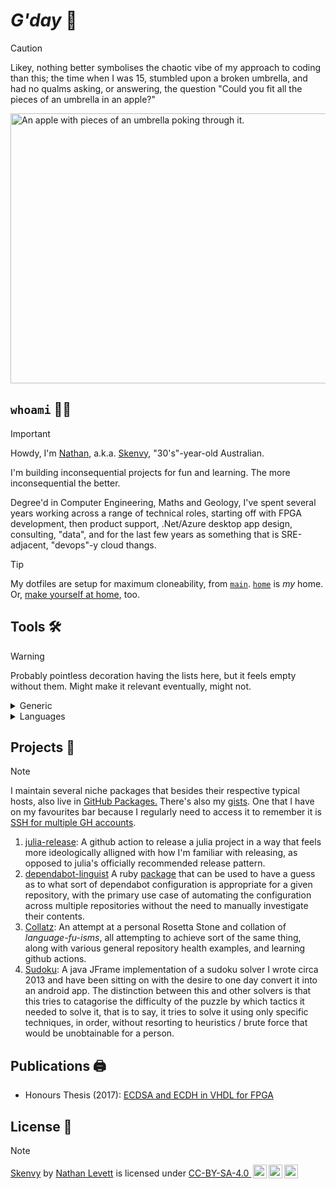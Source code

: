 # _G'day_ 🤠
<!-- Usually I header my projects with a link to the corresponding repo but this
is a special case; being the "Profile Repo" https://github.com/Skenvy/Skenvy, we
also don't need the typical "top header is repo name hyperlinked to itself"! -->

<!-- Host and src imgs without bloating this or using lfs, by committing images
to this's wiki. ```git clone git@github.com:Skenvy/Skenvy.wiki.git``` to get the
wiki, then add and commit, and the image file is now generally available at path
https://raw.githubusercontent.com/wiki/:owner/:repo/a/b/c.xyz e.g.
https://raw.githubusercontent.com/wiki/Skenvy/Skenvy/assets/imgs/*.* -->

> [!CAUTION]
> Likey, nothing better symbolises the chaotic vibe of my approach to coding than this; the time when I was 15, stumbled upon a broken umbrella, and had no qualms asking, or answering, the question "Could you fit all the pieces of an umbrella in an apple?"

<img alt="An apple with pieces of an umbrella poking through it." src="https://raw.githubusercontent.com/wiki/Skenvy/Skenvy/assets/imgs/umbrella_apple.jpg" width=830 height=432 style="display:block;margin-left:auto;margin-right:auto;"/>

## `whoami` 🤷‍♂️
> [!IMPORTANT]
> Howdy, I'm [Nathan](https://www.linkedin.com/in/nathan-levett/), a.k.a. [Skenvy](https://www.reddit.com/user/Skenvy/submitted/), "30's"-year-old Australian.
>
> I'm building inconsequential projects for fun and learning. The more inconsequential the better.
>
> Degree'd in Computer Engineering, Maths and Geology, I've spent several years working across a range of technical roles, starting off with FPGA development, then product support, .Net/Azure desktop app design, consulting, "data", and for the last few years as something that is SRE-adjacent, "devops"-y cloud thangs.

> [!TIP]
> My dotfiles are setup for maximum cloneability, from [`main`](https://github.com/Skenvy/dotfiles/tree/main). [`home`](https://github.com/Skenvy/dotfiles/tree/home) is _my_ home. Or, [make yourself at home](https://github.com/Skenvy/dotfiles/tree/base), too.

<!-- ## Ethos 🚎 -->

## Tools 🛠️

> [!WARNING]
> Probably pointless decoration having the lists here, but it feels empty without them. Might make it relevant eventually, might not.

<details>
<summary>Generic</summary>

### IDE
* vsc
* vim
### Cloud
* AWS (via CFN/CDK/TF)
* GCP (via TF)
### CICD
* GitHub Actions
* BuildKite
### Containerisation
* Docker
* Docker-Compose
* K8s
* Helm
* K9s
### Db
* PostgreSQL
* BigQuery
* RedShift
* dabbled in Cassandra
### VC
* Git
* Mercurial
### Methodologies
* Agile
* Kanban
* Scrum

</details>

<details>
<summary>Languages</summary>

### Primary
* Python
* Bash
* Java
* Yaml (lol)
* Make (lol).
### Secondary
* C#
* Go
* Ruby
* PowerShell
* Julia
* R
* VHDL
### Currently learning
* Rust
* Kotlin+Android
* Erlang/Gleam
### _Always learning_
* JS
* TS
* Node

</details>

## Projects 📂

> [!NOTE]
> I maintain several niche packages that besides their respective typical hosts, also live in [GitHub Packages.](https://github.com/Skenvy?tab=packages)
> There's also my [gists](https://gist.github.com/Skenvy). One that I have on my favourites bar because I regularly need to access it to remember it is [SSH for multiple GH accounts](https://gist.github.com/Skenvy/8e16d4f044707e63c670f5b487da02c0).

1. [julia-release](https://github.com/Skenvy/julia-release): A github action to release a julia project in a way that feels more ideologically alligned with how I'm familiar with releasing, as opposed to julia's officially recommended release pattern.
1. [dependabot-linguist](https://github.com/Skenvy/dependabot-linguist) A ruby [package](https://rubygems.org/gems/dependabot-linguist) that can be used to have a guess as to what sort of dependabot configuration is appropriate for a given repository, with the primary use case of automating the configuration across multiple repositories without the need to manually investigate their contents.
1. [Collatz](https://github.com/Skenvy/Collatz): An attempt at a personal Rosetta Stone and collation of _language-fu-isms_, all attempting to achieve sort of the same thing, along with various general repository health examples, and learning github actions.
1. [Sudoku](https://github.com/Skenvy/Sudoku): A java JFrame implementation of a sudoku solver I wrote circa 2013 and have been sitting on with the desire to one day convert it into an android app. The distinction between this and other solvers is that this tries to catagorise the difficulty of the puzzle by which tactics it needed to solve it, that is to say, it tries to solve it using only specific techniques, in order, without resorting to heuristics / brute force that would be unobtainable for a person.

## Publications 🖨️
* Honours Thesis (2017): [ECDSA and ECDH in VHDL for FPGA](http://hdl.handle.net/1959.14/1262355)

## License 📄
> [!NOTE]
> <p xmlns:cc="http://creativecommons.org/ns#" xmlns:dct="http://purl.org/dc/terms/"><a property="dct:title" rel="cc:attributionURL" href="https://github.com/Skenvy/Skenvy">Skenvy</a> by <a rel="cc:attributionURL dct:creator" property="cc:attributionName" href="https://github.com/Skenvy">Nathan Levett</a> is licensed under <a href="https://creativecommons.org/licenses/by-sa/4.0/" target="_blank" rel="license noopener noreferrer" style="display:inline-block;">CC-BY-SA-4.0 <img style="height:22px!important;margin-left:3px;vertical-align:text-bottom;" src="https://mirrors.creativecommons.org/presskit/icons/cc.svg?ref=chooser-v1" alt=""><img style="height:22px!important;margin-left:3px;vertical-align:text-bottom;" src="https://mirrors.creativecommons.org/presskit/icons/by.svg?ref=chooser-v1" alt=""><img style="height:22px!important;margin-left:3px;vertical-align:text-bottom;" src="https://mirrors.creativecommons.org/presskit/icons/sa.svg?ref=chooser-v1" alt=""></a></p>
